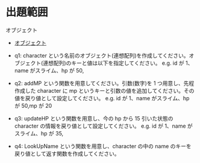 # 出題範囲

オブジェクト

- [オブジェクト](https://jsprimer.net/basic/object/)

- q1: character という名前のオブジェクト(連想配列)を作成してください。オブジェクト(連想配列)のキーと値は以下を指定してください。
  e.g. id が 1、name がスライム、hp が 50,

- q2: addMP という関数を用意してください。引数(数字)を 1 つ用意し、先程作成した character に mp というキーと引数の値を追加してください。その値を戻り値として設定してください。
  e.g. id が 1、name がスライム、hp が 50,mp が 20

- q3: updateHP という関数を用意し、今の hp から 15 引いた状態の character の情報を戻り値として設定してください。
  e.g. id が 1、name がスライム、hp が 35,

- q4: LookUpName という関数を用意し、character の中の name のキーを戻り値として返す関数を作成してください。
